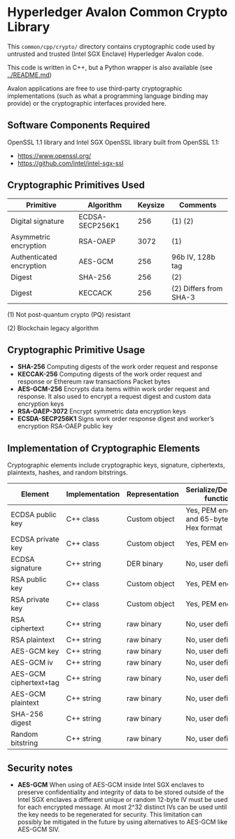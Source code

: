 <!--
Licensed under Creative Commons Attribution 4.0 International License
https://creativecommons.org/licenses/by/4.0/
-->

Hyperledger Avalon Common Crypto Library
========================================

This `common/cpp/crypto/` directory contains cryptographic code used by
untrusted and trusted (Intel SGX Enclave) Hyperledger Avalon code.

This code is written in C++, but a Python wrapper is also available
(see [../README.md](../README.md))

Avalon applications are free to use third-party cryptographic implementations
(such as what a programming language binding may provide)
or the cryptographic interfaces provided here.


Software Components Required
----------------------------

OpenSSL 1.1 library and Intel SGX OpenSSL library built from OpenSSL 1.1:

* https://www.openssl.org/
* https://github.com/intel/intel-sgx-ssl


Cryptographic Primitives Used
-----------------------------

| Primitive                | Algorithm       | Keysize | Comments |
| ---------                | ---------       | ------- | -------- |
| Digital signature        | ECDSA-SECP256K1 | 256     | (1) (2) |
| Asymmetric encryption    | RSA-OAEP        | 3072    | (1) |
| Authenticated encryption | AES-GCM         | 256     | 96b IV, 128b tag |
| Digest                   | SHA-256         | 256     | (2) |
| Digest                   | KECCACK         | 256     | (2) Differs from SHA-3 |

(1) Not post-quantum crypto (PQ) resistant

(2) Blockchain legacy algorithm


Cryptographic Primitive Usage
-----------------------------

* **SHA-256** Computing digests of the work order request and response
* **KECCAK-256** Computing digests of the work order request and response
  or Ethereum raw transactions Packet bytes
* **AES-GCM-256** Encrypts data items within work order request and response.
  It also used to encrypt a request digest and custom data encryption keys
* **RSA-OAEP-3072** Encrypt symmetric data encryption keys
* **ECSDA-SECP256K1** Signs work order response digest and
  worker’s encryption RSA-OAEP public key


Implementation of Cryptographic Elements
----------------------------------------

Cryptographic elements include cryptographic keys, signature, ciphertexts,
plaintexts, hashes, and random bitstrings.

| Element | Implementation | Representation | Serialize/Deserialize function? |
| ------- | -------------- | -------------- | ------------------------------- |
| ECDSA public key       | C++ class  | Custom object | Yes, PEM encoding and 65-byte Bitcoin Hex format |
| ECDSA private key      | C++ class  | Custom object | Yes, PEM encoding     |
| ECDSA signature        | C++ string | DER binary    | No, user defined      |
| RSA public key         | C++ class  | Custom object | Yes, PEM encoding     |
| RSA private key        | C++ class  | Custom object | Yes, PEM encoding     |
| RSA ciphertext         | C++ string | raw binary    | No, user defined      |
| RSA plaintext          | C++ string | raw binary    | No, user defined      |
| AES-GCM key            | C++ string | raw binary    | No, user defined      |
| AES-GCM iv             | C++ string | raw binary    | No, user defined      |
| AES-GCM ciphertext+tag | C++ string | raw binary    | No, user defined      |
| AES-GCM plaintext      | C++ string | raw binary    | No, user defined      |
| SHA-256 digest         | C++ string | raw binary    | No, user defined      |
| Random bitstring       | C++ string | raw binary    | No, user defined      |

Security notes
--------------

* **AES-GCM** When using of AES-GCM inside Intel SGX enclaves to preserve
  confidentiality and integrity of data to be stored outside of the
  Intel SGX enclaves a different unique or random 12-byte IV must be used
  for each encrypted message.
  At most 2^32 distinct IVs can be used until the key needs to be regenerated
  for security. This limitation can possibly be mitigated in the future by
  using alternatives to AES-GCM like AES-GCM SIV.
